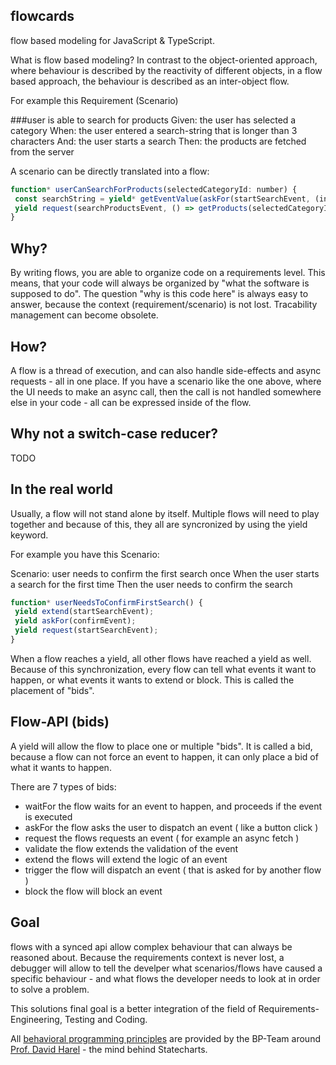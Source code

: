 ## flowcards
flow based modeling for JavaScript & TypeScript.

What is flow based modeling?
In contrast to the object-oriented approach, where behaviour is described by the reactivity of different objects,
in a flow based approach, the behaviour is described as an inter-object flow.


For example this Requirement (Scenario)

###user is able to search for products
Given: the user has selected a category
When: the user entered a search-string that is longer than 3 characters
And: the user starts a search
Then: the products are fetched from the server

A scenario can be directly translated into a flow:

```js
function* userCanSearchForProducts(selectedCategoryId: number) {
 const searchString = yield* getEventValue(askFor(startSearchEvent, (input) => input.length > 3));
 yield request(searchProductsEvent, () => getProducts(selectedCategoryId, searchString))
}
```

## Why?
By writing flows, you are able to organize code on a requirements level.
This means, that your code will always be organized by "what the software is supposed to do".
The question "why is this code here" is always easy to answer, because the context (requirement/scenario) is not lost.
Tracability management can become obsolete.

## How?
A flow is a thread of execution, and can also handle side-effects and async requests - all in one place.
If you have a scenario like the one above, where the UI needs to make an async call, then the call is not handled somewhere
else in your code - all can be expressed inside of the flow.

## Why not a switch-case reducer?
TODO

## In the real world
Usually, a flow will not stand alone by itself. Multiple flows will need to play together and because of this,
they all are syncronized by using the yield keyword.

For example you have this Scenario:

Scenario: user needs to confirm the first search once
When the user starts a search for the first time
Then the user needs to confirm the search

```js
function* userNeedsToConfirmFirstSearch() {
 yield extend(startSearchEvent);
 yield askFor(confirmEvent);
 yield request(startSearchEvent);
}
```
When a flow reaches a yield, all other flows have reached a yield as well.
Because of this synchronization, every flow can tell what events it want to happen, or what events it wants to extend or block.
This is called the placement of "bids".

## Flow-API (bids)
A yield will allow the flow to place one or multiple "bids".
It is called a bid, because a flow can not force an event to happen, it can only place a bid of what it wants to happen.

There are 7 types of bids:

- waitFor the flow waits for an event to happen, and proceeds if the event is executed
- askFor  the flow asks the user to dispatch an event ( like a button click )
- request the flows requests an event ( for example an async fetch )
- validate the flow extends the validation of the event
- extend the flows will extend the logic of an event
- trigger the flow will dispatch an event ( that is asked for by another flow )
- block the flow will block an event

## Goal
flows with a synced api allow complex behaviour that can always be reasoned about.
Because the requirements context is never lost, a debugger will allow to tell the develper what scenarios/flows have caused a specific
behaviour - and what flows the developer needs to look at in order to solve a problem.

This solutions final goal is a better integration of the field of Requirements-Engineering, Testing and Coding.


 All [behavioral programming principles](http://www.wisdom.weizmann.ac.il/~bprogram/more.html) are provided by the BP-Team around [Prof. David Harel](http://www.wisdom.weizmann.ac.il/~harel/) - the mind behind Statecharts.
